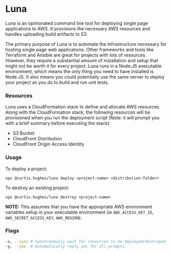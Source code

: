 # Luna
Luna is an opinionated command line tool for deploying single page applications to AWS. It provisions the necessary AWS resources and handles uploading build artifacts to S3. 

The primary purpose of Luna is to automate the infrastructure necessary for hosting single page web applications. Other frameworks and tools like Terraform and Ansible are great for projects with lots of resources. However, they require a substantial amount of installation and setup that might not be worth it for every project. Luna runs in a Node.JS executable environment, which means the only thing you need to have installed is Node.JS. It also means you could potentially use the same server to deploy your project as you do to build and run unit tests.

### Resources
Luna uses a CloudFormation stack to define and allocate AWS resources. Along with the CloudFormation stack, the following resources will be provisioned when you run the deployment script (Note: it will prompt you with a brief summary before executing the stack): 
* S3 Bucket
* CloudFront Distribution
* CloudFront Origin Access Identity

### Usage
To deploy a project:
```
npx @curtis.hughes/luna deploy <project-name> <distribution-folder>
```

To destroy an existing project: 
```
npx @curtis.hughes/luna destroy <project-name>
```

**NOTE:** This assumes that you have the appropriate AWS environment variables setup in your executable environment (ie `AWS_ACCESS_KEY_ID`, `AWS_SECRET_ACCESS_KEY`, `AWS_REGION`). 

### Flags
```bash
-s, --sync # Synchronously wait for resources to be deployed/destroyed
-y, --yes  # Automatically reply yes for all prompts.
```

